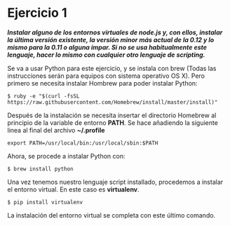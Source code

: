 Ejercicio 1
===========

___Instalar alguno de los entornos virtuales de node.js y, con ellos, instalar la última versión existente,
la versión minor más actual de la 0.12 y lo mismo para la 0.11 o alguna impar.
Si no se usa habitualmente este lenguaje, hacer lo mismo con cualquier otro lenguaje de scripting.___

Se va a usar Python para este ejercicio, y se instala con brew (Todas las instrucciones serán para equipos con sistema operativo OS X).
Pero primero se necesita instalar Hombrew para poder instalar Python:


```
$ ruby -e "$(curl -fsSL https://raw.githubusercontent.com/Homebrew/install/master/install)"
```
Después de la instalación se necesita insertar el directorio Homebrew al principio de la variable de entorno **PATH**.
Se hace añadiendo la siguiente linea al final del archivo <b>~/.profile</b>
```
export PATH=/usr/local/bin:/usr/local/sbin:$PATH
```
Ahora, se procede a instalar Python con:
```
$ brew install python
```
Una vez tenemos nuestro lenguaje script installado, procedemos a instalar el entorno virtual. En este caso es **virtualenv**.

```
$ pip install virtualenv
```

La instalación del entorno virtual se completa con este último comando.
